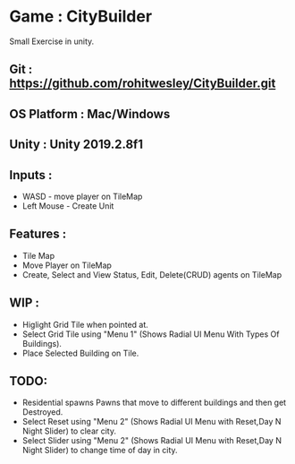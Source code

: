 # Game : CityBuilder
Small Exercise in unity.

## Git : https://github.com/rohitwesley/CityBuilder.git

## OS Platform : Mac/Windows

## Unity : Unity 2019.2.8f1

## Inputs :
* WASD - move player on TileMap
* Left Mouse - Create Unit

## Features :
* Tile Map 
* Move Player on TileMap
* Create, Select and View Status, Edit, Delete(CRUD) agents on TileMap

## WIP :
* Higlight Grid Tile when pointed at.
* Select Grid Tile using "Menu 1" (Shows Radial UI Menu With Types Of Buildings).
* Place Selected Building on Tile.

## TODO:
* Residential spawns Pawns that move to different buildings and then get Destroyed.
* Select Reset using "Menu 2" (Shows Radial UI Menu with Reset,Day N Night Slider) to clear city.
* Select Slider using "Menu 2" (Shows Radial UI Menu with Reset,Day N Night Slider) to change time of day in city. 